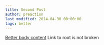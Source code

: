 ```yaml
---
title: Second Post
author: preaction
last_modified: 2014-04-30 00:00:00
tags: better
---
```

[Better body content](/) Link to root is not broken
